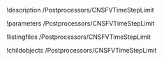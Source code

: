 !description /Postprocessors/CNSFVTimeStepLimit

!parameters /Postprocessors/CNSFVTimeStepLimit

!listingfiles /Postprocessors/CNSFVTimeStepLimit

!childobjects /Postprocessors/CNSFVTimeStepLimit

